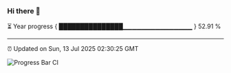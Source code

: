 ### Hi there 👋

⏳ Year progress { ███████████████▁▁▁▁▁▁▁▁▁▁▁▁▁▁▁ } 52.91 %

---

⏰ Updated on Sun, 13 Jul 2025 02:30:25 GMT

![Progress Bar CI](https://github.com/DhruviPatel157/GitHub-Actions-Demo/workflows/Progress%20Bar%20CI/badge.svg)
